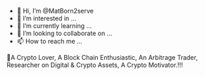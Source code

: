 - 👋 Hi, I’m @MatBorn2serve
- 👀 I’m interested in ...
- 🌱 I’m currently learning ...
- 💞️ I’m looking to collaborate on ...
- 📫 How to reach me ...

<!---
MatBorn2serve/MatBorn2serve is a ✨ special ✨ repository because its `README.md` (this file) appears on your GitHub profile.
You can click the Preview link to take a look at your changes.
--->
 
👾A Crypto Lover, A Block Chain Enthusiastic, An Arbitrage Trader, Researcher on Digital & Crypto Assets, A Crypto Motivator.!!! 
